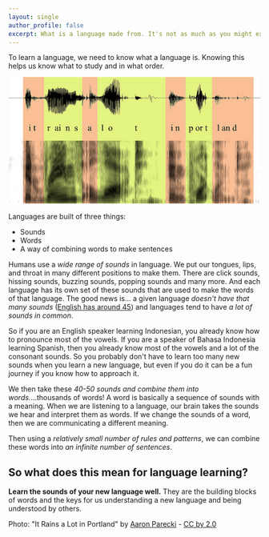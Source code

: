 ```yaml
---
layout: single
author_profile: false
excerpt: What is a language made from. It's not as much as you might except.
---
```


To learn a language, we need to know what a language is. Knowing this helps us know what to study and in what order.


![](/assets/rainsportland.jpg)



Languages are built of three things:


- Sounds
- Words
- A way of combining words to make sentences

Humans use a *wide range of sounds* in language. We put our tongues, lips, and throat in many different positions to make them. There are click sounds, hissing sounds, buzzing sounds, popping sounds and many more. And each language has its own set of these sounds that are used to make the words of that language. The good news is... a given language *doesn't have that many sounds* ([English has around 45](https://en.wikipedia.org/wiki/English_phonology)) and languages tend to have *a lot of sounds in common*.

So if you are an English speaker learning Indonesian, you already know how to pronounce most of the vowels. If you are a speaker of Bahasa Indonesia learning Spanish, then you already know most of the vowels and a lot of the consonant sounds. So you probably don't have to learn too many new sounds when you learn a new language, but even if you do it can be a fun journey if you know how to approach it.

We then take these *40-50 sounds and combine them into words.*...thousands of words! A word is basically a sequence of sounds with a meaning. When we are listening to a language, our brain takes the sounds we hear and interpret them as words. If we change the sounds of a word, then we are communicating a different meaning.

Then using a *relatively small number of rules and patterns*, we can combine these words into *an infinite number of sentences*.


## So what does this mean for language learning?

**Learn the sounds of your new language well.** They are the building blocks of words and the keys for us understanding a new language and being understood by others.



Photo: "It Rains a Lot in Portland" by [Aaron Parecki](https://www.flickr.com/photos/aaronpk/) - [CC by 2.0](https://creativecommons.org/licenses/by/2.0/)